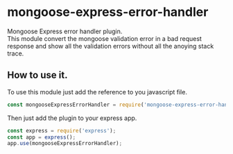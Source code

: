 # mongoose-express-error-handler
Mongoose Express error handler plugin.  
This module convert the mongoose validation error in a bad request response and show all the validation errors without all the anoying stack trace.
## How to use it.
To use this module just add the reference to you javascript file.

```javascript
const mongooseExpressErrorHandler = require('mongoose-express-error-handler');
```

Then just add the plugin to your express app.

```javascript
const express = require('express');
const app = express();
app.use(mongooseExpressErrorHandler);
```
